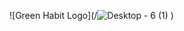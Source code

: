  ![Green Habit Logo](/![Desktop - 6 (1)](https://github.com/AmrishChandrasekaran/Amrish-Design-repo/assets/104980922/d3fec48d-d82a-4974-968c-598675702518)
)
